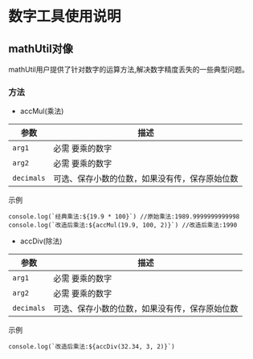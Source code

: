 # 数字工具使用说明

## mathUtil对像
mathUtil用户提供了针对数字的运算方法,解决数字精度丢失的一些典型问题。
### 方法
- accMul(乘法)

| 参数              | 描述                      |
| ----------------- | -------------------------| 
| `arg1`       | 必需    要乘的数字|
| `arg2`       | 必需    要乘的数字 |
| `decimals`       | 可选、保存小数的位数，如果没有传，保存原始位数      |

示例
```$xslt
console.log(`经典乘法:${19.9 * 100}`) //原始乘法:1989.9999999999998
console.log(`改造后乘法:${accMul(19.9, 100, 2)}`) //改造后乘法:1990
```

- accDiv(除法)

| 参数              | 描述                      |
| ----------------- | -------------------------| 
| `arg1`       | 必需    要乘的数字|
| `arg2`       | 必需    要乘的数字 |
| `decimals`       | 可选、保存小数的位数，如果没有传，保存原始位数      |

示例
```$xslt
console.log(`改造后乘法:${accDiv(32.34, 3, 2)}`) 
```